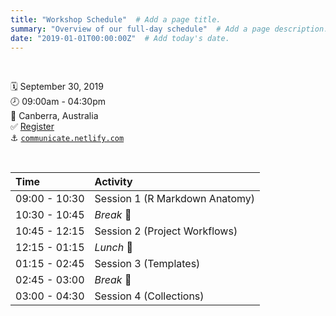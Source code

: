 ```yaml
---
title: "Workshop Schedule"  # Add a page title.
summary: "Overview of our full-day schedule"  # Add a page description.
date: "2019-01-01T00:00:00Z"  # Add today's date.
---
```


<br>

:spiral_calendar:    September 30, 2019  
:clock8:             09:00am - 04:30pm   
:round_pushpin:      Canberra, Australia   
:white_check_mark:   [Register](https://statsoc.org.au/event-3457232)  
:anchor:             [`communicate.netlify.com`](https://communicate.netlify.com/)

<br>

| Time          | Activity                                                      |
|:--------------|:--------------------------------------------------------------|
| 09:00 - 10:30 | Session 1 (R Markdown Anatomy)                                |
| 10:30 - 10:45 | *Break* :tea:                                                 |
| 10:45 - 12:15 | Session 2 (Project Workflows)                                 |
| 12:15 - 01:15 | *Lunch* :bento:                                               |
| 01:15 - 02:45 | Session 3 (Templates)                                         |
| 02:45 - 03:00 | *Break* :tea:                                                 |
| 03:00 - 04:30 | Session 4 (Collections)                                       |

<br>
